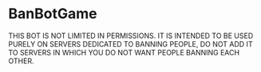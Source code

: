 # BanBotGame
THIS BOT IS NOT LIMITED IN PERMISSIONS.
IT IS INTENDED TO BE USED PURELY ON SERVERS DEDICATED TO BANNING PEOPLE, DO NOT ADD IT TO SERVERS IN WHICH YOU DO NOT WANT PEOPLE BANNING EACH OTHER.
